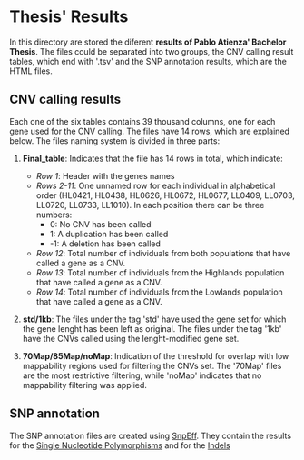 # Thesis' Results

In this directory are stored the diferent **results of Pablo Atienza' Bachelor Thesis**. The files could be separated into two groups, the CNV calling result tables, which end with '.tsv' and the SNP annotation results, which are the HTML files.

## CNV calling results

Each one of the six tables contains 39 thousand columns, one for each gene used for the CNV calling. The files have 14 rows, which are explained below. The files naming system is divided in three parts:

  1. **Final_table**: Indicates that the file has 14 rows in total, which indicate:
      * *Row 1*: Header with the genes names
      * *Rows 2-11*: One unnamed row for each individual in alphabetical order (HL0421, HL0438, HL0626, HL0672, HL0677, LL0409, LL0703, LL0720, LL0733, LL1010). In each position there can be three numbers:
          * 0: No CNV has been called
          * 1: A duplication has been called
          * -1: A deletion has been called
      * *Row 12*: Total number of individuals from both populations that have called a gene as a CNV.
      * *Row 13*: Total number of individuals from the Highlands population that have called a gene as a CNV.
      * *Row 14*: Total number of individuals from the Lowlands population that have called a gene as a CNV.
      
  2. **std/1kb**: The files under the tag 'std' have used the gene set for which the gene lenght has been left as original. The files under the tag '1kb' have the CNVs called using the lenght-modified gene set.
  3. **70Map/85Map/noMap**: Indication of the threshold for overlap with low mappability regions used for filtering the CNVs set. The '70Map' files are the most restrictive filtering, while 'noMap' indicates that no mappability filtering was applied.

## SNP annotation

The SNP annotation files are created using [SnpEff](http://pcingola.github.io/SnpEff/). They contain the results for the [Single Nucleotide Polymorphisms](http://htmlpreview.github.io/?https://github.com/TheRocinante-lab/PabloAtienza/blob/main/Results/Snp_summary.html) and for the [Indels](http://htmlpreview.github.io/?https://github.com/TheRocinante-lab/PabloAtienza/blob/main/Results/Indel_summary.html)

